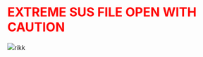 <h1 id="he">EXTREME SUS FILE OPEN WITH CAUTION</h1>
<img src="https://www.hwsw.hu/kepek/hirek/2021/02/rick_astley.jpg">rikk</img>
<style>
  #he {
    color: red;
  }
</style>

